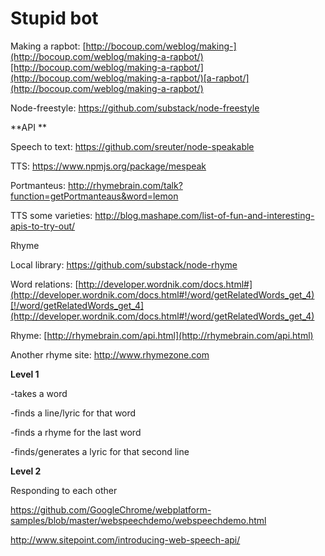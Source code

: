 # Stupid bot

Making a rapbot: [](http://bocoup.com/weblog/making-http://bocoup.com/weblog/making-a-rapbot/a-rapbot/)[http://bocoup.com/weblog/making-](http://bocoup.com/weblog/making-a-rapbot/)[http://bocoup.com/weblog/making-a-rapbot/](http://bocoup.com/weblog/making-a-rapbot/)[a-rapbot/](http://bocoup.com/weblog/making-a-rapbot/)

Node-freestyle: [](https://github.com/substack/node-freestyle)https://github.com/substack/node-freestyle

**API **

Speech to text: [](https://github.com/sreuter/node-speakable)https://github.com/sreuter/node-speakable

TTS: [](https://www.npmjs.org/package/mespeak)https://www.npmjs.org/package/mespeak

Portmanteus: [](http://rhymebrain.com/talk?function=getPortmanteaus&word=lemon)http://rhymebrain.com/talk?function=getPortmanteaus&word=lemon

TTS some varieties: [](http://blog.mashape.com/list-of-fun-and-interesting-apis-to-try-out/)http://blog.mashape.com/list-of-fun-and-interesting-apis-to-try-out/

Rhyme

Local library: [](https://github.com/substack/node-rhyme)https://github.com/substack/node-rhyme

Word relations: [](http://developer.wordnik.com/docs.html#)[http://developer.wordnik.com/docs.html#](http://developer.wordnik.com/docs.html#!/word/getRelatedWords_get_4)[!/word/getRelatedWords_get_4](http://developer.wordnik.com/docs.html#!/word/getRelatedWords_get_4)

Rhyme: [](http://rhymebrain.com/api.html)[http://rhymebrain.com/api.html](http://rhymebrain.com/api.html)

Another rhyme site: [](http://www.rhymezone.com)http://www.rhymezone.com

**Level 1**

-takes a word

-finds a line/lyric for that word

-finds a rhyme for the last word

-finds/generates a lyric for that second line

**Level 2**

Responding to each other

[](https://github.com/GoogleChrome/webplatform-samples/blob/master/webspeechdemo/webspeechdemo.html)https://github.com/GoogleChrome/webplatform-samples/blob/master/webspeechdemo/webspeechdemo.html  

[](http://www.sitepoint.com/introducing-web-speech-api/)http://www.sitepoint.com/introducing-web-speech-api/  